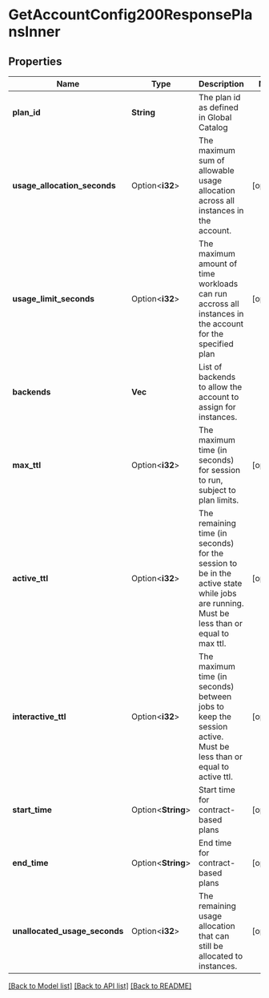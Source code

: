 # GetAccountConfig200ResponsePlansInner

## Properties

Name | Type | Description | Notes
------------ | ------------- | ------------- | -------------
**plan_id** | **String** | The plan id as defined in Global Catalog | 
**usage_allocation_seconds** | Option<**i32**> | The maximum sum of allowable usage allocation across all instances in the account. | [optional]
**usage_limit_seconds** | Option<**i32**> | The maximum amount of time workloads can run accross all instances in the account for the specified plan | [optional]
**backends** | **Vec<String>** | List of backends to allow the account to assign for instances. | 
**max_ttl** | Option<**i32**> | The maximum time (in seconds) for session to run, subject to plan limits. | [optional]
**active_ttl** | Option<**i32**> | The remaining time (in seconds) for the session to be in the active state while jobs are running. Must be less than or equal to max ttl. | [optional]
**interactive_ttl** | Option<**i32**> | The maximum time (in seconds) between jobs to keep the session active. Must be less than or equal to active ttl. | [optional]
**start_time** | Option<**String**> | Start time for contract-based plans | [optional]
**end_time** | Option<**String**> | End time for contract-based plans | [optional]
**unallocated_usage_seconds** | Option<**i32**> | The remaining usage allocation that can still be allocated to instances. | [optional]

[[Back to Model list]](../README.md#documentation-for-models) [[Back to API list]](../README.md#documentation-for-api-endpoints) [[Back to README]](../README.md)


